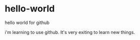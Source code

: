 # hello-world
hello world for github

i'm learning to use github. It's very exiting to learn new things.
